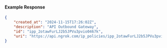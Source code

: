 <!-- Code generated for API Clients. DO NOT EDIT. -->

#### Example Response

```json
{
	"created_at": "2024-11-15T17:26:02Z",
	"description": "API Outbound Gateway",
	"id": "ipp_2otawFurLJ2b5JPVu3pvio0467k",
	"uri": "https://api.ngrok.com/ip_policies/ipp_2otawFurLJ2b5JPVu3pvio0467k"
}
```
